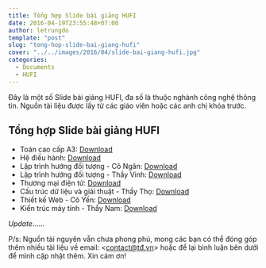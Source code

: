 ```yaml
---
title: Tổng hợp Slide bài giảng HUFI
date: 2016-04-19T23:55:48+07:00
author: letrungdo
template: "post"
slug: "tong-hop-slide-bai-giang-hufi"
cover: "../../images/2016/04/slide-bai-giang-hufi.jpg"
categories:
  - Documents
  - HUFI
---
```

Đây là một số Slide bài giảng HUFI, đa số là thuộc nghành công nghệ thông tin. Nguồn tài liệu được lấy từ các giáo viên hoặc các anh chị khóa trước.

## Tổng hợp Slide bài giảng HUFI

  * Toán cao cấp A3: <a href="https://drive.google.com/uc?export=download&id=0B1mDBJH6BWKlaHhnX0FkSTRhOVU" target="_blank" rel="noopener">Download</a>
  * Hệ điều hành: <a href="https://drive.google.com/uc?export=download&id=0B1mDBJH6BWKlNGJJUmZDVnF1MWc" target="_blank" rel="noopener">Download</a>
  * Lập trình hướng đối tượng - Cô Ngân: <a href="https://drive.google.com/uc?export=download&id=0B1mDBJH6BWKlS2ZsRS1hLWRXanc" target="_blank" rel="noopener">Download</a>
  * Lập trình hướng đối tượng - Thầy Vinh: <a href="https://drive.google.com/uc?export=download&id=0B1mDBJH6BWKlWnVoRDAzb1IyQ0U" target="_blank" rel="noopener">Download</a>
  * Thương mại điện tử: <a href="https://drive.google.com/uc?export=download&id=0B1mDBJH6BWKlajRaMmF1SUNXZGs" target="_blank" rel="noopener">Download</a>
  * Cấu trúc dữ liệu và giải thuật - Thầy Thọ: <a href="https://drive.google.com/uc?export=download&id=0B1mDBJH6BWKlam0xZXFpUkJRZnM" target="_blank" rel="noopener">Download</a>
  * Thiết kế Web - Cô Yến: <a href="https://drive.google.com/uc?export=download&id=0B1mDBJH6BWKlZ0I0TVhlN2lvRDQ" target="_blank" rel="noopener">Download</a>
  * Kiến trúc máy tính - Thầy Nam: <a href="https://drive.google.com/uc?export=download&id=0B1mDBJH6BWKlZW5UN0pjdGZpWFU" target="_blank" rel="noopener">Download</a>

_Update_......

P/s: Nguồn tài nguyên vẫn chưa phong phú, mong các bạn có thể đóng góp thêm nhiều tài liệu về email: <contact@tđ.vn> hoặc để lại bình luận bên dưới để mình cập nhật thêm. Xin cám ơn!